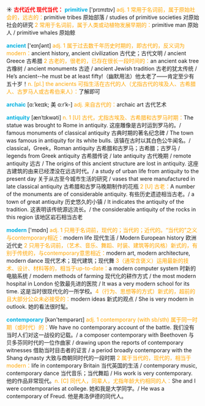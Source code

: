 ☀ <font color="red">**古代近代 现代当代：**</font>
<font color="sky blue">**primitive**</font> ['prɪmɪtɪv] 
<font color="orange">adj. 1 常用于名词前，属于原始社会的，远古的：</font>primitive tribes 原始部落 / studies of primitive societies 对原始社会的研究 <font color="orange">2 常用于名词前，属于人类或动植物发展早期的：</font>primitive man 原始人 / primitive whales 原始鲸

<font color="sky blue">**ancient**</font> ['eɪnʃənt] 
<font color="orange">adj. 1 属于过去数千年历史时期的，即古代的，反义词为modern：</font>ancient history, ancient civilization 古代史；古代文明 / ancient Greece 古希腊 <font color="orange">2 古老的，很老的，已存在很长一段时间的：</font>an ancient oak tree 古橡树 / ancient monuments 古迹 / ancient Jewish tradition 古老的犹太传统 / He’s ancient--he must be at least fifty!（幽默用法）他太老了——肯定至少有五十岁！<font color="orange">n. [pl.] the ancients 可指生活在古代的人（尤指古代的埃及人、古希腊人、古罗马人或古希伯来人）：</font>了解即可
           
<font color="sky blue">**archaic**</font> [ɑ:ˈkeɪɪk; 美 ɑ:rˈk-]
<font color="orange">adj. 来自古代的：</font>archaic art 古代艺术
           
<font color="sky blue">**antiquity**</font> [ænˈtɪkwəti]
<font color="orange">n. 1 [U] 古代，尤指古埃及、古希腊和古罗马时期：</font>The statue was brought to Rome in antiquity. 这座雕像是古时运到罗马的。/ famous monuments of classical antiquity 古典时期的著名纪念碑 / The town was famous in antiquity for its white bulls. 该镇在古时以其白色公牛闻名。/ classical，Greek，Roman antiquity 古希腊和古罗马；古希腊；古罗马 / legends from Greek antiquity 古希腊传说 / late antiquity 古代晚期 / remote antiquity 远古 / The origins of this ancient structure are lost in antiquity. 这座古建筑的由来已经湮没在远古时代。/ a study of urban life from antiquity to the present day 关于从古至今城市生活的研究 / vases that were manufactured in late classical antiquity 古希腊和古罗马晚期制作的花瓶 <font color="orange">2 [U] 古老：</font>A number of the monuments are of considerable antiquity. 有些历史遗迹相当古老。/ a town of great antiquity 历史悠久的小镇 / It indicates the antiquity of the tradition. 这表明该传统源远流长。/ the considerable antiquity of the rocks in this region 该地区岩石相当古老

<font color="sky blue">**modern**</font> ['mɒdn] 
<font color="orange">adj. 1 只用于名词前，现代的；当代的；近代的。“当代的”之义与contemporary相近：</font>modern life 现代生活 / Modern European history 欧洲近代史 <font color="orange">2 只用于名词前，（艺术、音乐、舞蹈、时装、建筑等的风格）新式的，有别于传统的，与contemporary意思相近：</font>modern art, modern architecture, modern dance 现代艺术；现代建筑；现代舞 <font color="orange">3（通常含褒义）运用最新的技术、设计、材料等的，相当于up-to-date：</font>a modern computer system 时新的电脑系统 / modern methods of farming 现代化的耕作方式 / the most modern hospital in London 伦敦最先进的医院 / It was a very modern school for its time. 这是当时很现代化的一所学校。<font color="orange">4（行为、思想等的方式）新式的，超前的且大部分公众未必接受的：</font>modern ideas 新式的观点 / She is very modern in outlook. 她的看法很时髦。

<font color="sky blue">**contemporary**</font> [kən'tempərərɪ] 
<font color="orange">adj. 1 contemporary (with sb/sth) 属于同一时期（或时代）的：</font>We have no contemporary account of the battle. 我们没有当时人们对这一战役的记载。/ a composer contemporary with Beethoven 与贝多芬同时代的一位作曲家 / drawing upon the reports of contemporary witnesses 借助当时目击者的证言 / a period broadly contemporary with the Shang dynasty 大致与商朝同时代的一段时期 <font color="orange">2 属于当代的，现代的，相当于modern：</font>life in contemporary Britain 当代英国的生活 / contemporary music, contemporary dance 当代音乐；当代舞蹈 / His work is very contemporary. 他的作品非常现代。<font color="orange">n. [C] 同代人，同辈人，尤指年龄大约相同的人：</font>She and I were contemporaries at college. 她和我是大学同学。/ He was a contemporary of Freud. 他是弗洛伊德的同代人。

